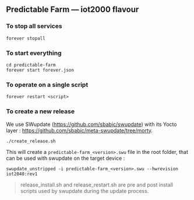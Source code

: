 Predictable Farm — iot2000 flavour
---

### To stop all services 

    forever stopall

### To start everything

    cd predictable-farm
    forever start forever.json

### To operate on a single script

    forever restart <script>

### To create a new release

We use SWupdate (https://github.com/sbabic/swupdate) with its Yocto layer : https://github.com/sbabic/meta-swupdate/tree/morty.

    ./create_release.sh

This will create a `predictable-farm_<version>.swu` file in the root folder, that can be used with swupdate on the target device :

    swupdate_unstripped -i predictable-farm_<version>.swu --hwrevision iot2040:rev1

> release_install.sh and release_restart.sh are pre and post install scripts used by swupdate during the update process.